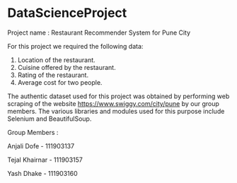 # DataScienceProject
Project name : Restaurant Recommender System for Pune City

For this project we required the following data:
1. Location of the restaurant.
2. Cuisine offered by the restaurant.
3. Rating of the restaurant.
4. Average cost for two people. 

The authentic dataset used for this project was obtained by performing web scraping of the
website https://www.swiggy.com/city/pune by our group members. The various libraries
and modules used for this purpose include Selenium and BeautifulSoup.

 Group Members :
 
 Anjali Dofe - 111903137
 
 Tejal Khairnar - 111903157
 
 Yash Dhake - 111903160
